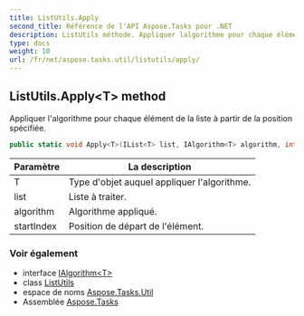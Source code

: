 ```yaml
---
title: ListUtils.Apply
second_title: Référence de l'API Aspose.Tasks pour .NET
description: ListUtils méthode. Appliquer lalgorithme pour chaque élément de la liste à partir de la position spécifiée.
type: docs
weight: 10
url: /fr/net/aspose.tasks.util/listutils/apply/
---
```

## ListUtils.Apply&lt;T&gt; method

Appliquer l'algorithme pour chaque élément de la liste à partir de la position spécifiée.

```csharp
public static void Apply<T>(IList<T> list, IAlgorithm<T> algorithm, int startIndex)
```

| Paramètre | La description |
| --- | --- |
| T | Type d'objet auquel appliquer l'algorithme. |
| list | Liste à traiter. |
| algorithm | Algorithme appliqué. |
| startIndex | Position de départ de l'élément. |

### Voir également

* interface [IAlgorithm&lt;T&gt;](../../ialgorithm-1/)
* class [ListUtils](../)
* espace de noms [Aspose.Tasks.Util](../../listutils/)
* Assemblée [Aspose.Tasks](../../../)


